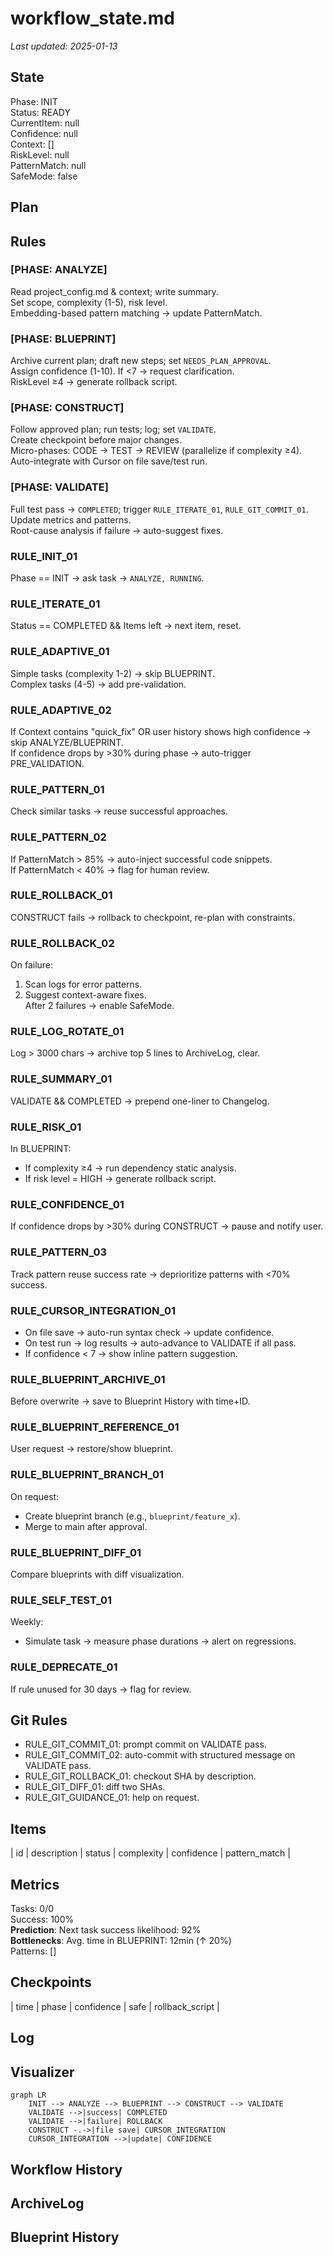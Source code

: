 # workflow_state.md
_Last updated: 2025-01-13_

<!-- DYNAMIC:STATE:START -->
## State
Phase: INIT  
Status: READY  
CurrentItem: null  
Confidence: null  
Context: []  
RiskLevel: null  
PatternMatch: null  
SafeMode: false  
<!-- DYNAMIC:STATE:END -->

<!-- DYNAMIC:PLAN:START -->
## Plan
<!-- AI populates -->
<!-- DYNAMIC:PLAN:END -->

<!-- STATIC:RULES:START -->
## Rules
### [PHASE: ANALYZE]  
Read project_config.md & context; write summary.  
Set scope, complexity (1-5), risk level.  
Embedding-based pattern matching → update PatternMatch.  

### [PHASE: BLUEPRINT]  
Archive current plan; draft new steps; set `NEEDS_PLAN_APPROVAL`.  
Assign confidence (1-10). If <7 → request clarification.  
RiskLevel ≥4 → generate rollback script.  

### [PHASE: CONSTRUCT]  
Follow approved plan; run tests; log; set `VALIDATE`.  
Create checkpoint before major changes.  
Micro-phases: CODE → TEST → REVIEW (parallelize if complexity ≥4).  
Auto-integrate with Cursor on file save/test run.  

### [PHASE: VALIDATE]  
Full test pass → `COMPLETED`; trigger `RULE_ITERATE_01`, `RULE_GIT_COMMIT_01`.  
Update metrics and patterns.  
Root-cause analysis if failure → auto-suggest fixes.  

### RULE_INIT_01  
Phase == INIT → ask task → `ANALYZE, RUNNING`.  

### RULE_ITERATE_01  
Status == COMPLETED && Items left → next item, reset.  

### RULE_ADAPTIVE_01  
Simple tasks (complexity 1-2) → skip BLUEPRINT.  
Complex tasks (4-5) → add pre-validation.  

### RULE_ADAPTIVE_02  
If Context contains "quick_fix" OR user history shows high confidence → skip ANALYZE/BLUEPRINT.  
If confidence drops by >30% during phase → auto-trigger PRE_VALIDATION.  

### RULE_PATTERN_01  
Check similar tasks → reuse successful approaches.  

### RULE_PATTERN_02  
If PatternMatch > 85% → auto-inject successful code snippets.  
If PatternMatch < 40% → flag for human review.  

### RULE_ROLLBACK_01  
CONSTRUCT fails → rollback to checkpoint, re-plan with constraints.  

### RULE_ROLLBACK_02  
On failure:  
1. Scan logs for error patterns.  
2. Suggest context-aware fixes.  
After 2 failures → enable SafeMode.  

### RULE_LOG_ROTATE_01  
Log > 3000 chars → archive top 5 lines to ArchiveLog, clear.  

### RULE_SUMMARY_01  
VALIDATE && COMPLETED → prepend one-liner to Changelog.  

### RULE_RISK_01  
In BLUEPRINT:  
- If complexity ≥4 → run dependency static analysis.  
- If risk level = HIGH → generate rollback script.  

### RULE_CONFIDENCE_01  
If confidence drops by >30% during CONSTRUCT → pause and notify user.  

### RULE_PATTERN_03  
Track pattern reuse success rate → deprioritize patterns with <70% success.  

### RULE_CURSOR_INTEGRATION_01  
- On file save → auto-run syntax check → update confidence.  
- On test run → log results → auto-advance to VALIDATE if all pass.  
- If confidence < 7 → show inline pattern suggestion.  

### RULE_BLUEPRINT_ARCHIVE_01  
Before overwrite → save to Blueprint History with time+ID.  

### RULE_BLUEPRINT_REFERENCE_01  
User request → restore/show blueprint.  

### RULE_BLUEPRINT_BRANCH_01  
On request:  
- Create blueprint branch (e.g., `blueprint/feature_x`).  
- Merge to main after approval.  

### RULE_BLUEPRINT_DIFF_01  
Compare blueprints with diff visualization.  

### RULE_SELF_TEST_01  
Weekly:  
- Simulate task → measure phase durations → alert on regressions.  

### RULE_DEPRECATE_01  
If rule unused for 30 days → flag for review.  

## Git Rules
- RULE_GIT_COMMIT_01: prompt commit on VALIDATE pass.  
- RULE_GIT_COMMIT_02: auto-commit with structured message on VALIDATE pass.  
- RULE_GIT_ROLLBACK_01: checkout SHA by description.  
- RULE_GIT_DIFF_01: diff two SHAs.  
- RULE_GIT_GUIDANCE_01: help on request.  
<!-- STATIC:RULES:END -->

<!-- DYNAMIC:ITEMS:START -->
## Items
| id | description | status | complexity | confidence | pattern_match |
<!-- DYNAMIC:ITEMS:END -->

<!-- DYNAMIC:METRICS:START -->
## Metrics
Tasks: 0/0  
Success: 100%  
**Prediction**: Next task success likelihood: 92%  
**Bottlenecks**: Avg. time in BLUEPRINT: 12min (↑ 20%)  
Patterns: []  
<!-- DYNAMIC:METRICS:END -->

<!-- DYNAMIC:CHECKPOINTS:START -->
## Checkpoints
| time | phase | confidence | safe | rollback_script |
<!-- DYNAMIC:CHECKPOINTS:END -->

<!-- DYNAMIC:LOG:START -->
## Log
<!-- tool output (JSON format) -->
<!-- DYNAMIC:LOG:END -->

<!-- STATIC:VISUALIZER:START -->
## Visualizer
```mermaid
graph LR
    INIT --> ANALYZE --> BLUEPRINT --> CONSTRUCT --> VALIDATE
    VALIDATE -->|success| COMPLETED
    VALIDATE -->|failure| ROLLBACK
    CONSTRUCT -.->|file save| CURSOR_INTEGRATION
    CURSOR_INTEGRATION -->|update| CONFIDENCE
```
<!-- STATIC:VISUALIZER:END -->

<!-- DYNAMIC:WORKFLOW_HISTORY:START -->
## Workflow History
<!-- commit SHA & msg -->
<!-- DYNAMIC:WORKFLOW_HISTORY:END -->

<!-- DYNAMIC:ARCHIVE_LOG:START -->
## ArchiveLog
<!-- rotated log summaries -->
<!-- DYNAMIC:ARCHIVE_LOG:END -->

<!-- DYNAMIC:BLUEPRINT_HISTORY:START -->
## Blueprint History
<!-- archived plans -->
<!-- DYNAMIC:BLUEPRINT_HISTORY:END -->
